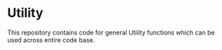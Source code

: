 # Utility
This repository contains code for general Utility functions which can be used across entire code base.
